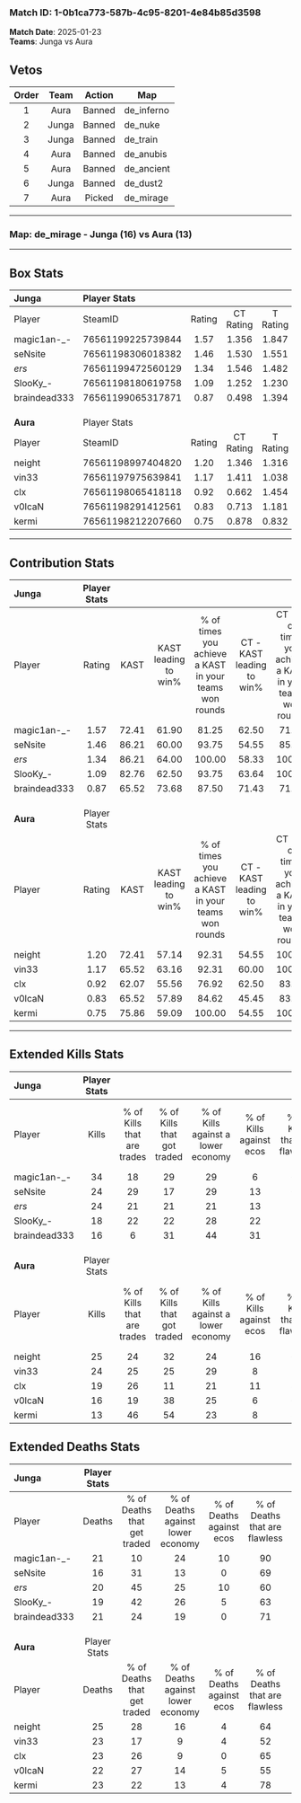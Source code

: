 ### Match ID: 1-0b1ca773-587b-4c95-8201-4e84b85d3598  
**Match Date**: 2025-01-23  
**Teams**: Junga vs Aura  

## Vetos  

| Order | Team | Action | Map |
| :---: | :--: | :----: | --- |
| 1 | Aura | Banned | de_inferno |
| 2 | Junga | Banned | de_nuke |
| 3 | Junga | Banned | de_train |
| 4 | Aura | Banned | de_anubis |
| 5 | Aura | Banned | de_ancient |
| 6 | Junga | Banned | de_dust2 |
| 7 | Aura | Picked | de_mirage |

---  

### **Map**: de_mirage - Junga (16) vs Aura (13)  
---  

## Box Stats  

| **Junga**    | Player Stats      |        |           |          |       |       |       |         |        |      |     |
| :- | :- | :-: | :-: | :-: | :-: | :-: | :-: | :-: | :-: | :-: | :-: |
| Player       | SteamID           | Rating | CT Rating | T Rating | KAST  |  ADR  | Kills | Assists | Deaths | K/D  | HS% |
| magic1an-_-  | 76561199225739844 |  1.57  |   1.356   |  1.847   | 72.41 | 103.4 |  34   |    6    |   21   | 1.62 | 61  |
| seNsite      | 76561198306018382 |  1.46  |   1.530   |  1.551   | 86.21 | 94.3  |  24   |   12    |   16   | 1.50 | 41  |
| _ers_        | 76561199472560129 |  1.34  |   1.546   |  1.482   | 86.21 | 86.7  |  24   |    8    |   20   | 1.20 | 62  |
| SlooKy_-     | 76561198180619758 |  1.09  |   1.252   |  1.230   | 82.76 | 66.6  |  18   |    8    |   19   | 0.95 | 50  |
| braindead333 | 76561199065317871 |  0.87  |   0.498   |  1.394   | 65.52 | 67.0  |  16   |    7    |   21   | 0.76 | 68  |
|              |                   |        |           |          |       |       |       |         |        |      |     |
|              |                   |        |           |          |       |       |       |         |        |      |     |
|              |                   |        |           |          |       |       |       |         |        |      |     |
| **Aura**     | Player Stats      |        |           |          |       |       |       |         |        |      |     |
| Player       | SteamID           | Rating | CT Rating | T Rating | KAST  |  ADR  | Kills | Assists | Deaths | K/D  | HS% |
| neight       | 76561198997404820 |  1.20  |   1.346   |  1.316   | 72.41 | 92.0  |  25   |    9    |   25   | 1.00 | 56  |
| vin33        | 76561197975639841 |  1.17  |   1.411   |  1.038   | 65.52 | 97.9  |  24   |    8    |   23   | 1.04 | 16  |
| clx          | 76561198065418118 |  0.92  |   0.662   |  1.454   | 62.07 | 75.2  |  19   |    7    |   23   | 0.83 | 42  |
| v0lcaN       | 76561198291412561 |  0.83  |   0.713   |  1.181   | 65.52 | 61.9  |  16   |    5    |   22   | 0.73 | 62  |
| kermi        | 76561198212207660 |  0.75  |   0.878   |  0.832   | 75.86 | 46.9  |  13   |    6    |   23   | 0.57 | 53  |
---  

## Contribution Stats  

| **Junga**    | Player Stats |       |                      |                                                        |                           |                                                             |                          |                                                            |
| :- | :-: | :-: | :-: | :-: | :-: | :-: | :-: | :-: |
| Player       |    Rating    | KAST  | KAST leading to win% | % of times you achieve a KAST in your teams won rounds | CT - KAST leading to win% | CT - % of times you achieve a KAST in your teams won rounds | T - KAST leading to win% | T - % of times you achieve a KAST in your teams won rounds |
| magic1an-_-  |     1.57     | 72.41 |        61.90         |                         81.25                          |           62.50           |                            71.43                            |          61.54           |                           88.89                            |
| seNsite      |     1.46     | 86.21 |        60.00         |                         93.75                          |           54.55           |                            85.71                            |          64.29           |                           100.00                           |
| _ers_        |     1.34     | 86.21 |        64.00         |                         100.00                         |           58.33           |                           100.00                            |          69.23           |                           100.00                           |
| SlooKy_-     |     1.09     | 82.76 |        62.50         |                         93.75                          |           63.64           |                           100.00                            |          61.54           |                           88.89                            |
| braindead333 |     0.87     | 65.52 |        73.68         |                         87.50                          |           71.43           |                            71.43                            |          75.00           |                           100.00                           |
|              |              |       |                      |                                                        |                           |                                                             |                          |                                                            |
|              |              |       |                      |                                                        |                           |                                                             |                          |                                                            |
|              |              |       |                      |                                                        |                           |                                                             |                          |                                                            |
| **Aura**     | Player Stats |       |                      |                                                        |                           |                                                             |                          |                                                            |
| Player       |    Rating    | KAST  | KAST leading to win% | % of times you achieve a KAST in your teams won rounds | CT - KAST leading to win% | CT - % of times you achieve a KAST in your teams won rounds | T - KAST leading to win% | T - % of times you achieve a KAST in your teams won rounds |
| neight       |     1.20     | 72.41 |        57.14         |                         92.31                          |           54.55           |                           100.00                            |          60.00           |                           85.71                            |
| vin33        |     1.17     | 65.52 |        63.16         |                         92.31                          |           60.00           |                           100.00                            |          66.67           |                           85.71                            |
| clx          |     0.92     | 62.07 |        55.56         |                         76.92                          |           62.50           |                            83.33                            |          50.00           |                           71.43                            |
| v0lcaN       |     0.83     | 65.52 |        57.89         |                         84.62                          |           45.45           |                            83.33                            |          75.00           |                           85.71                            |
| kermi        |     0.75     | 75.86 |        59.09         |                         100.00                         |           54.55           |                           100.00                            |          63.64           |                           100.00                           |
---  

## Extended Kills Stats  

| **Junga**    | Player Stats |                            |                            |                                    |                         |                              |                                 |                                       |                    |           |
| :- | :-: | :-: | :-: | :-: | :-: | :-: | :-: | :-: | :-: | :-: |
| Player       |    Kills     | % of Kills that are trades | % of Kills that got traded | % of Kills against a lower economy | % of Kills against ecos | % of Kills that are flawless | % of Kills that are close duels | % of Kills that are assisted by flash | Pistol Round Kills | AWP Kills |
| magic1an-_-  |      34      |             18             |             29             |                 29                 |            6            |              65              |               12                |                   3                   |         2          |     0     |
| seNsite      |      24      |             29             |             17             |                 29                 |           13            |              67              |               17                |                   0                   |         2          |    10     |
| _ers_        |      24      |             21             |             21             |                 21                 |           13            |              58              |               13                |                   4                   |         1          |     0     |
| SlooKy_-     |      18      |             22             |             22             |                 28                 |           22            |              56              |                6                |                   0                   |         3          |     0     |
| braindead333 |      16      |             6              |             31             |                 44                 |           31            |              56              |                6                |                  13                   |         1          |     0     |
|              |              |                            |                            |                                    |                         |                              |                                 |                                       |                    |           |
|              |              |                            |                            |                                    |                         |                              |                                 |                                       |                    |           |
|              |              |                            |                            |                                    |                         |                              |                                 |                                       |                    |           |
| **Aura**     | Player Stats |                            |                            |                                    |                         |                              |                                 |                                       |                    |           |
| Player       |    Kills     | % of Kills that are trades | % of Kills that got traded | % of Kills against a lower economy | % of Kills against ecos | % of Kills that are flawless | % of Kills that are close duels | % of Kills that are assisted by flash | Pistol Round Kills | AWP Kills |
| neight       |      25      |             24             |             32             |                 24                 |           16            |              60              |               12                |                   0                   |         1          |     0     |
| vin33        |      24      |             25             |             25             |                 29                 |            8            |              71              |                4                |                   4                   |         0          |     0     |
| clx          |      19      |             26             |             11             |                 21                 |           11            |              84              |                5                |                  11                   |         2          |     5     |
| v0lcaN       |      16      |             19             |             38             |                 25                 |            6            |              63              |               19                |                   0                   |         3          |     0     |
| kermi        |      13      |             46             |             54             |                 23                 |            8            |              85              |                0                |                   0                   |         0          |     0     |
## Extended Deaths Stats  

| **Junga**    | Player Stats |                             |                                   |                          |                               |                            |                           |               |
| :- | :-: | :-: | :-: | :-: | :-: | :-: | :-: | :-: |
| Player       |    Deaths    | % of Deaths that get traded | % of Deaths against lower economy | % of Deaths against ecos | % of Deaths that are flawless | % of Deaths that are close | % of Deaths while blinded | Deaths to AWP |
| magic1an-_-  |      21      |             10              |                24                 |            10            |              90               |             0              |             0             |       2       |
| seNsite      |      16      |             31              |                13                 |            0             |              69               |             6              |             0             |       1       |
| _ers_        |      20      |             45              |                25                 |            10            |              60               |             25             |             0             |       1       |
| SlooKy_-     |      19      |             42              |                26                 |            5             |              63               |             5              |             5             |       1       |
| braindead333 |      21      |             24              |                19                 |            0             |              71               |             5              |            10             |       0       |
|              |              |                             |                                   |                          |                               |                            |                           |               |
|              |              |                             |                                   |                          |                               |                            |                           |               |
|              |              |                             |                                   |                          |                               |                            |                           |               |
| **Aura**     | Player Stats |                             |                                   |                          |                               |                            |                           |               |
| Player       |    Deaths    | % of Deaths that get traded | % of Deaths against lower economy | % of Deaths against ecos | % of Deaths that are flawless | % of Deaths that are close | % of Deaths while blinded | Deaths to AWP |
| neight       |      25      |             28              |                16                 |            4             |              64               |             8              |             0             |       2       |
| vin33        |      23      |             17              |                 9                 |            4             |              52               |             13             |             0             |       2       |
| clx          |      23      |             26              |                 9                 |            0             |              65               |             4              |             9             |       3       |
| v0lcaN       |      22      |             27              |                14                 |            5             |              55               |             23             |             9             |       2       |
| kermi        |      23      |             22              |                13                 |            4             |              78               |             9              |             0             |       1       |
